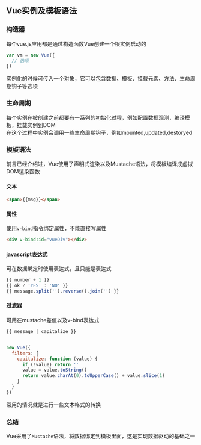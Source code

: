 ## Vue实例及模板语法

### 构造器

每个vue.js应用都是通过构造函数Vue创建一个根实例启动的
```javascript
var vm = new Vue({
  // 选项
})
```
实例化的时候可传入一个对象，它可以包含数据、模板、挂载元素、方法、生命周期钩子等选项

### 生命周期

每个实例在被创建之前都要有一系列的初始化过程，例如配置数据观测，编译模板，挂载实例到DOM  
在这个过程中实例会调用一些生命周期钩子，例如mounted,updated,destoryed

### 模板语法

前言已经介绍过，Vue使用了声明式渲染以及Mustache语法，将模板编译成虚拟DOM渲染函数

#### 文本

```html
<span>{{msg}}</span>
```

#### 属性

使用`v-bind`指令绑定属性，不能直接写属性
```html
<div v-bind:id="vueDiv"></div>
```

#### javascript表达式

可在数据绑定时使用表达式，且只能是表达式
```javascript
{{ number + 1 }}
{{ ok ? 'YES' : 'NO' }}
{{ message.split('').reverse().join('') }}
```

#### 过滤器

可用在mustache差值以及v-bind表达式
```javascript
{{ message | capitalize }}


new Vue({
  filters: {
    capitalize: function (value) {
      if (!value) return ''
      value = value.toString()
      return value.charAt(0).toUpperCase() + value.slice(1)
    }
  }
})
```
常用的情况就是进行一些文本格式的转换

### 总结

Vue采用了`Mustache`语法，将数据绑定到模板里面，这是实现数据驱动的基础之一




















